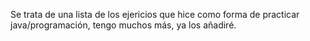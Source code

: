 Se trata de una lista de los ejericios que hice como forma de practicar java/programación, tengo muchos más, ya los añadiré.
